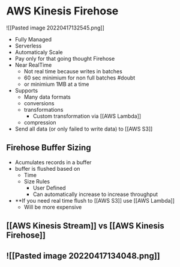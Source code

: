# AWS Kinesis Firehose
![[Pasted image 20220417132545.png]]

- Fully Managed
- Serverless
- Automaticaly Scale 
- Pay only for that going thought Firehose
- Near RealTime
	- Not real time because writes in batches
	- 60 sec minimium for non full batches #doubt 
	- or minimium 1MB at a time
- Supports
	- Many data formats
	- conversions
	- transformations
		- Custom transformation via [[AWS Lambda]]
	- compression
- Send all data (or only failed to write data) to [[AWS S3]]

## Firehose Buffer Sizing
- Acumulates records in a buffer
- buffer is flushed based on
	- Time
	- Size Rules
		- User Defined
		- Can automatically increase to increase throughput
- **If you need real time flush to [[AWS S3]] use [[AWS Lambda]]
	- Will be more expensive

## [[AWS Kinesis Stream]] vs [[AWS Kinesis Firehose]]
![[Pasted image 20220417134048.png]]
- 